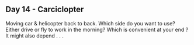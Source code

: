## Day 14 - Carciclopter

Moving car & helicopter back to back. Which side do you want to use? Either drive or fly to work in the morning?
Which is convenient at your end
? It might also depend . 
. .
